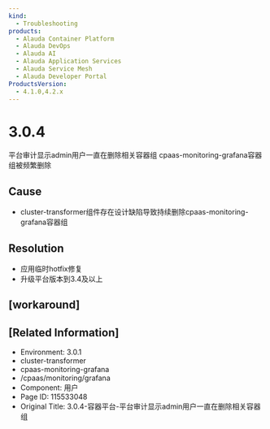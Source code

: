```yaml
---
kind:
  - Troubleshooting
products:
  - Alauda Container Platform
  - Alauda DevOps
  - Alauda AI
  - Alauda Application Services
  - Alauda Service Mesh
  - Alauda Developer Portal
ProductsVersion:
  - 4.1.0,4.2.x
---
```

<!-- A type of document that involves encountering a fault, diagnosing it, performing root cause analysis, and providing solutions. -->

# 3.0.4

平台审计显示admin用户一直在删除相关容器组 cpaas-monitoring-grafana容器组被频繁删除

## Cause
- cluster-transformer组件存在设计缺陷导致持续删除cpaas-monitoring-grafana容器组

## Resolution
- 应用临时hotfix修复
- 升级平台版本到3.4及以上

## [workaround]

## [Related Information]
- Environment: 3.0.1
- cluster-transformer
- cpaas-monitoring-grafana
- /cpaas/monitoring/grafana
- Component: 用户
- Page ID: 115533048
- Original Title: 3.0.4-容器平台-平台审计显示admin用户一直在删除相关容器组
